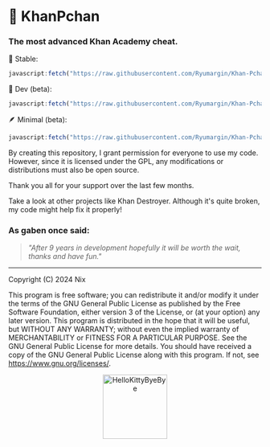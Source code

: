 # 🐷 KhanPchan
### The most advanced Khan Academy cheat.

🙂 Stable:
```js
javascript:fetch("https://raw.githubusercontent.com/Ryumargin/Khan-Pchan/refs/heads/main/KhanPchan.js").then(t=>t.text()).then(eval);
```
🔧 Dev (beta):
```js
javascript:fetch("https://raw.githubusercontent.com/Ryumargin/Khan-Pchan/refs/heads/main/KhanPchan.js").then(t=>t.text()).then(eval);
```
🪶 Minimal (beta):
```js
javascript:fetch("https://raw.githubusercontent.com/Ryumargin/Khan-Pchan/refs/heads/main/khanwareMinimal.js").then(t=>t.text()).then(eval);
```

By creating this repository, I grant permission for everyone to use my code. However, since it is licensed under the GPL, any modifications or distributions must also be open source.

Thank you all for your support over the last few months.

Take a look at other projects like Khan Destroyer. Although it's quite broken, my code might help fix it properly!

### As gaben once said:
> _"After 9 years in development hopefully it will be worth the wait, thanks and have fun."_

--- 
Copyright (C) 2024 Nix

This program is free software; you can redistribute it and/or modify it under the terms of the GNU General Public License as published by the Free Software Foundation, either version 3 of the License, or (at your option) any later version. This program is distributed in the hope that it will be useful, but WITHOUT ANY WARRANTY; without even the implied warranty of MERCHANTABILITY or FITNESS FOR A PARTICULAR PURPOSE. See the GNU General Public License for more details. You should have received a copy of the GNU General Public License along with this program. If not, see https://www.gnu.org/licenses/.

<p align="center">
  <a href="https://emoji.gg/emoji/5349-hellokittybyebye">
    <img src="https://cdn3.emoji.gg/emojis/5349-hellokittybyebye.png" width="128px" height="128px" alt="HelloKittyByeBye">
  </a>
</p>
